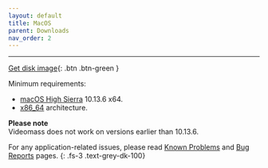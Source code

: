 ```yaml
---
layout: default
title: MacOS
parent: Downloads
nav_order: 2
---
```


---

[Get disk image](https://github.com/jeanslack/Videomass/releases/latest/download/Videomass-v3.4.5-x86_64.dmg){: .btn .btn-green }   

Minimum requirements:
- [macOS High Sierra](https://en.wikipedia.org/wiki/MacOS_High_Sierra) 10.13.6 x64.   
- [x86_64](https://en.wikipedia.org/wiki/X86-64) architecture.   

**Please note**   
Videomass does not work on versions earlier than 10.13.6.   

For any application-related issues, please read 
[Known Problems](../../known_problems) and [Bug Reports](../Bugs) pages.
{: .fs-3 .text-grey-dk-100} 
